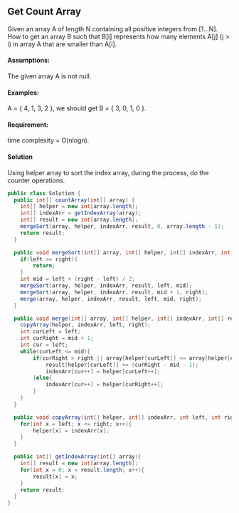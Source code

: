 ## Get Count Array
Given an array A of length N containing all positive integers from [1...N]. How to get an array B such that B[i] represents how many elements A[j] (j > i) in array A that are smaller than A[i].

#### Assumptions:

The given array A is not null.
#### Examples:

A = { 4, 1, 3, 2 }, we should get B = { 3, 0, 1, 0 }.
#### Requirement:

time complexity = O(nlogn).

#### Solution

Using helper array to sort the index array, during the process, 
do the counter operations.

```java
public class Solution {
  public int[] countArray(int[] array) {
    int[] helper = new int[array.length];
    int[] indexArr = getIndexArray(array);
    int[] result = new int[array.length];
    mergeSort(array, helper, indexArr, result, 0, array.length - 1);
    return result;
  }

  public void mergeSort(int[] array, int[] helper, int[] indexArr, int[] result, int left, int right){
  	if(left >= right){
  		return;
  	}
  	int mid = left + (right - left) / 2;
  	mergeSort(array, helper, indexArr, result, left, mid);
  	mergeSort(array, helper, indexArr, result, mid + 1, right);
  	merge(array, helper, indexArr, result, left, mid, right);
  }

  public void merge(int[] array, int[] helper, int[] indexArr, int[] result, int left, int mid, int right){
  	copyArray(helper, indexArr, left, right);
  	int curLeft = left;
  	int curRight = mid + 1;
  	int cur = left;
  	while(curLeft <= mid){
  		if(curRight > right || array[helper[curLeft]] <= array[helper[curRight]]){
  			result[helper[curLeft]] += (curRight - mid - 1);
  			indexArr[cur++] = helper[curLeft++];
  		}else{
  			indexArr[cur++] = helper[curRight++];
  		}
  	}
  }

  public void copyArray(int[] helper, int[] indexArr, int left, int right){
  	for(int x = left; x <= right; x++){
  		helper[x] = indexArr[x];
  	}
  }

  public int[] getIndexArray(int[] array){
  	int[] result = new int[array.length];
  	for(int x = 0; x < result.length; x++){
  		result[x] = x;
  	}
  	return result;
  }
}

```